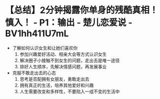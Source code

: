 # 【总结】2分钟揭露你单身的残酷真相！慎入！ - P1：输出 - 楚儿恋爱说 - BV1hh411U7mL

-   了解如何认识女生和让她们喜欢你
    1.  参加兴趣爱好活动、相亲大会等方式认识女生
    2.  解决圈子小接触不到女生的问题，走出去是唯一途径
    3.  排好人生顺序，先解决情感问题，再发展事业
-   克服不敢走出去的心态
    1.  思考是否配拥有女朋友，勇敢走出去
    2.  拥有真正的生活，培养其他爱好和兴趣
    3.  人生需要改变和多样性，不要陷入一成不变的生活中